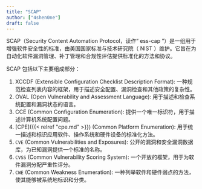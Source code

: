 ```yaml
---
title: "SCAP"
author: ["4shen0ne"]
draft: false
---
```


SCAP（Security Content Automation Protocol，读作“ ess-cap ”）是一组用于增强软件安全性的标准，由美国国家标准与技术研究院（ NIST ）维护。它旨在为自动化软件漏洞管理、补丁管理和合规性评估提供标准化的方法和协议。

SCAP 包括以下主要组成部分：

1.  XCCDF (Extensible Configuration Checklist Description Format): 一种规范检查列表内容的框架，用于描述安全配置、漏洞检查和其他政策的复杂性。
2.  OVAL (Open Vulnerability and Assessment Language): 用于描述和检查系统配置和漏洞状态的语言。
3.  CCE (Common Configuration Enumeration): 提供一个唯一标识符，用于描述计算机系统配置问题。
4.  [CPE]({{< relref "cpe.md" >}}) (Common Platform Enumeration): 用于统一描述和标识应用软件、操作系统和硬件设备的标准化方法。
5.  `CVE` (Common Vulnerabilities and Exposures): 公开的漏洞和安全漏洞数据库，为已知漏洞提供一个标准的名称。
6.  `CVSS` (Common Vulnerability Scoring System): 一个开放的框架，用于为软件漏洞分配严重性评分。
7.  `CWE` (Common Weakness Enumeration): 一种列举软件和硬件弱点的方法，使其能够被系统地标识和分类。
